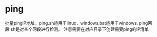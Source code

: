 # ping
批量pingIP地址，ping.sh适用于linux，windows.bat适用于windows.
ping网段.sh是对某个网段进行检测。
注意需要在对应目录下创建需要ping的IP清单
